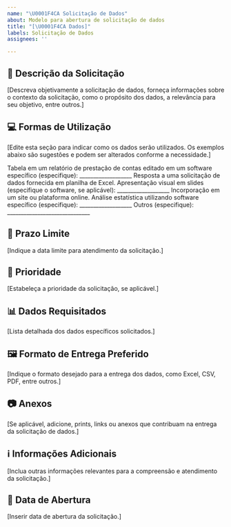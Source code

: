 ```yaml
---
name: "\U0001F4CA Solicitação de Dados"
about: Modelo para abertura de solicitação de dados
title: "[\U0001F4CA Dados]"
labels: Solicitação de Dados
assignees: ''

---
```


## 📝 Descrição da Solicitação
[Descreva objetivamente a solicitação de dados, forneça informações sobre o contexto da solicitação, como o propósito dos dados, a relevância para seu objetivo, entre outros.]

## 💻 Formas de Utilização
[Edite esta seção para indicar como os dados serão utilizados. Os exemplos abaixo são sugestões e podem ser alterados conforme a necessidade.]

Tabela em um relatório de prestação de contas editado em um software específico (especifique): ___________________
Resposta a uma solicitação de dados fornecida em planilha de Excel.
Apresentação visual em slides (especifique o software, se aplicável): ___________________
Incorporação em um site ou plataforma online.
Análise estatística utilizando software específico (especifique): ___________________
Outros (especifique): ______________________________

## 📅 Prazo Limite
[Indique a data limite para atendimento da solicitação.]

## 🚀 Prioridade
[Estabeleça a prioridade da solicitação, se aplicável.]

## 📊 Dados Requisitados
[Lista detalhada dos dados específicos solicitados.]

## 🖼️ Formato de Entrega Preferido
[Indique o formato desejado para a entrega dos dados, como Excel, CSV, PDF, entre outros.]

## 📷 Anexos
[Se aplicável, adicione, prints, links ou anexos que contribuam na entrega da solicitação de dados.]

## ℹ️ Informações Adicionais
[Inclua outras informações relevantes para a compreensão e atendimento da solicitação.]

## 📅 Data de Abertura
[Inserir data de abertura da solicitação.]
